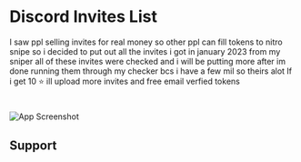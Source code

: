 
# Discord Invites List 

I saw ppl selling invites for real money so other ppl can fill tokens to nitro snipe so i decided to put out all the invites i got in january 2023 from my sniper all of these invites were checked and i will be putting more after im done running them through my checker bcs i have a few mil so theirs alot 
If i get 10 ⭐ ill upload more invites and free email verfied tokens 


# 
![App Screenshot](https://media.discordapp.net/attachments/1121845985765757042/1125193447779868794/image.png?width=959&height=532)


## Support

